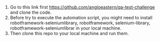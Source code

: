 1. Go to this link first https://github.com/angloeastern/qa-test-challenge and clone the code.
2. Before try to execute the automation script, you might need to install robotframework-seleniumlibrary, robotframework, selenium-library, robotframework-seleniumlibrar in your local machine.
3. Then clone this repo to your local machine and run them.

